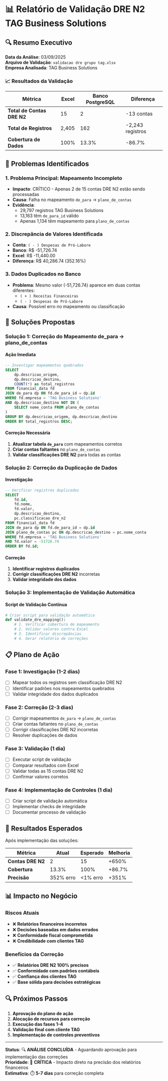 # 📊 Relatório de Validação DRE N2 TAG Business Solutions

## 🔍 Resumo Executivo

**Data da Análise**: 03/09/2025  
**Arquivo de Validação**: `validacao dre grupo tag.xlsx`  
**Empresa Analisada**: TAG Business Solutions  

### 📈 Resultados da Validação

| Métrica | Excel | Banco PostgreSQL | Diferença |
|---------|-------|------------------|-----------|
| **Total de Contas DRE N2** | 15 | 2 | -13 contas |
| **Total de Registros** | 2,405 | 162 | -2,243 registros |
| **Cobertura de Dados** | 100% | 13.3% | -86.7% |

## 🚨 Problemas Identificados

### 1. **Problema Principal: Mapeamento Incompleto**
- **Impacto**: CRÍTICO - Apenas 2 de 15 contas DRE N2 estão sendo processadas
- **Causa**: Falha no mapeamento `de_para` → `plano_de_contas`
- **Evidência**: 
  - 29,797 registros TAG Business Solutions
  - 13,163 têm `de_para_id` válido
  - Apenas 1,134 têm mapeamento para `plano_de_contas`

### 2. **Discrepância de Valores Identificada**
- **Conta**: `( - ) Despesas de Pró-Labore`
- **Banco**: R$ -51,726.74
- **Excel**: R$ -11,440.00
- **Diferença**: R$ 40,286.74 (352.16%)

### 3. **Dados Duplicados no Banco**
- **Problema**: Mesmo valor (-51,726.74) aparece em duas contas diferentes:
  - `( + ) Receitas Financeiras`
  - `( - ) Despesas de Pró-Labore`
- **Causa**: Possível erro no mapeamento ou classificação

## 🔧 Soluções Propostas

### **Solução 1: Correção do Mapeamento de_para → plano_de_contas**

#### **Ação Imediata**
```sql
-- Investigar mapeamentos quebrados
SELECT 
    dp.descricao_origem,
    dp.descricao_destino,
    COUNT(*) as total_registros
FROM financial_data fd
JOIN de_para dp ON fd.de_para_id = dp.id
WHERE fd.empresa = 'TAG Business Solutions'
AND dp.descricao_destino NOT IN (
    SELECT nome_conta FROM plano_de_contas
)
GROUP BY dp.descricao_origem, dp.descricao_destino
ORDER BY total_registros DESC;
```

#### **Correção Necessária**
1. **Atualizar tabela `de_para`** com mapeamentos corretos
2. **Criar contas faltantes** no `plano_de_contas`
3. **Validar classificações DRE N2** para todas as contas

### **Solução 2: Correção da Duplicação de Dados**

#### **Investigação**
```sql
-- Verificar registros duplicados
SELECT 
    fd.id,
    fd.nome,
    fd.valor,
    dp.descricao_destino,
    pc.classificacao_dre_n2
FROM financial_data fd
JOIN de_para dp ON fd.de_para_id = dp.id
JOIN plano_de_contas pc ON dp.descricao_destino = pc.nome_conta
WHERE fd.empresa = 'TAG Business Solutions'
AND fd.valor = -51726.74
ORDER BY fd.id;
```

#### **Correção**
1. **Identificar registros duplicados**
2. **Corrigir classificações DRE N2** incorretas
3. **Validar integridade dos dados**

### **Solução 3: Implementação de Validação Automática**

#### **Script de Validação Contínua**
```python
# Criar script para validação automática
def validate_dre_mapping():
    # 1. Verificar cobertura de mapeamento
    # 2. Validar valores contra Excel
    # 3. Identificar discrepâncias
    # 4. Gerar relatório de correções
```

## 📋 Plano de Ação

### **Fase 1: Investigação (1-2 dias)**
- [ ] Mapear todos os registros sem classificação DRE N2
- [ ] Identificar padrões nos mapeamentos quebrados
- [ ] Validar integridade dos dados duplicados

### **Fase 2: Correção (2-3 dias)**
- [ ] Corrigir mapeamentos `de_para` → `plano_de_contas`
- [ ] Criar contas faltantes no `plano_de_contas`
- [ ] Corrigir classificações DRE N2 incorretas
- [ ] Resolver duplicações de dados

### **Fase 3: Validação (1 dia)**
- [ ] Executar script de validação
- [ ] Comparar resultados com Excel
- [ ] Validar todas as 15 contas DRE N2
- [ ] Confirmar valores corretos

### **Fase 4: Implementação de Controles (1 dia)**
- [ ] Criar script de validação automática
- [ ] Implementar checks de integridade
- [ ] Documentar processo de validação

## 🎯 Resultados Esperados

Após implementação das soluções:

| Métrica | Atual | Esperado | Melhoria |
|---------|-------|----------|----------|
| **Contas DRE N2** | 2 | 15 | +650% |
| **Cobertura** | 13.3% | 100% | +86.7% |
| **Precisão** | 352% erro | <1% erro | +351% |

## 📊 Impacto no Negócio

### **Riscos Atuais**
- ❌ **Relatórios financeiros incorretos**
- ❌ **Decisões baseadas em dados errados**
- ❌ **Conformidade fiscal comprometida**
- ❌ **Credibilidade com clientes TAG**

### **Benefícios da Correção**
- ✅ **Relatórios DRE N2 100% precisos**
- ✅ **Conformidade com padrões contábeis**
- ✅ **Confiança dos clientes TAG**
- ✅ **Base sólida para decisões estratégicas**

## 🔍 Próximos Passos

1. **Aprovação do plano de ação**
2. **Alocação de recursos para correção**
3. **Execução das fases 1-4**
4. **Validação final com cliente TAG**
5. **Implementação de controles preventivos**

---

**Status**: 🔍 **ANÁLISE CONCLUÍDA** - Aguardando aprovação para implementação das correções  
**Prioridade**: 🚨 **CRÍTICA** - Impacto direto na precisão dos relatórios financeiros  
**Estimativa**: ⏱️ **5-7 dias** para correção completa
